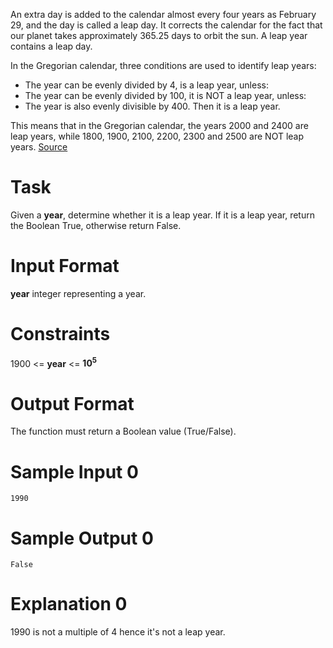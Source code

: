 An extra day is added to the calendar almost every four years as February 29, and the day is called a leap day. It corrects the calendar for the fact that our planet takes approximately 365.25 days to orbit the sun. A leap year contains a leap day.

In the Gregorian calendar, three conditions are used to identify leap years:

- The year can be evenly divided by 4, is a leap year, unless:
- The year can be evenly divided by 100, it is NOT a leap year, unless:
- The year is also evenly divisible by 400. Then it is a leap year.

This means that in the Gregorian calendar, the years 2000 and 2400 are leap years, while 1800, 1900, 2100, 2200, 2300 and 2500 are NOT leap years. [Source](https://www.timeanddate.com/date/leapyear.html)

# Task

Given a **year**, determine whether it is a leap year. If it is a leap year, return the Boolean True, otherwise return False.

# Input Format

**year** integer representing a year.

# Constraints

1900 <= **year** <= **$10^5$**

# Output Format

The function must return a Boolean value (True/False).

# Sample Input 0

    1990
# Sample Output 0

    False
# Explanation 0

1990 is not a multiple of 4 hence it's not a leap year.